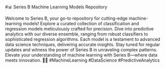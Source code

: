 #📊 Series B Machine Learning Models Repository

Welcome to Series B, your go-to repository for cutting-edge machine-learning models! Explore a curated collection of classification and regression models meticulously crafted for precision. Dive into predictive analytics with our diverse ensemble, ranging from robust classifiers to sophisticated regression algorithms. Each model is a testament to advanced data science techniques, delivering accurate insights. Stay tuned for regular updates and witness the power of Series B in unraveling complex patterns. Elevate your understanding of machine learning with Series B—where data meets innovation. 🚀🤖 #MachineLearning #DataScience #PredictiveAnalytics
